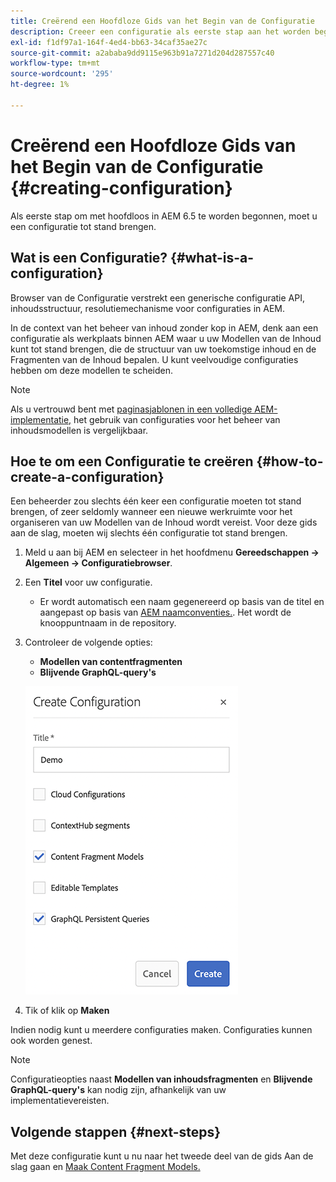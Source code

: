```yaml
---
title: Creërend een Hoofdloze Gids van het Begin van de Configuratie
description: Creeer een configuratie als eerste stap aan het worden begonnen met hoofdloze in AEM 6.5.
exl-id: f1df97a1-164f-4ed4-bb63-34caf35ae27c
source-git-commit: a2ababa9dd9115e963b91a7271d204d287557c40
workflow-type: tm+mt
source-wordcount: '295'
ht-degree: 1%

---
```


# Creërend een Hoofdloze Gids van het Begin van de Configuratie {#creating-configuration}

Als eerste stap om met hoofdloos in AEM 6.5 te worden begonnen, moet u een configuratie tot stand brengen.

## Wat is een Configuratie? {#what-is-a-configuration}

Browser van de Configuratie verstrekt een generische configuratie API, inhoudsstructuur, resolutiemechanisme voor configuraties in AEM.

In de context van het beheer van inhoud zonder kop in AEM, denk aan een configuratie als werkplaats binnen AEM waar u uw Modellen van de Inhoud kunt tot stand brengen, die de structuur van uw toekomstige inhoud en de Fragmenten van de Inhoud bepalen. U kunt veelvoudige configuraties hebben om deze modellen te scheiden.

>[!NOTE]
>
>Als u vertrouwd bent met [paginasjablonen in een volledige AEM-implementatie,](/help/sites-authoring/templates.md) het gebruik van configuraties voor het beheer van inhoudsmodellen is vergelijkbaar.

## Hoe te om een Configuratie te creëren {#how-to-create-a-configuration}

Een beheerder zou slechts één keer een configuratie moeten tot stand brengen, of zeer seldomly wanneer een nieuwe werkruimte voor het organiseren van uw Modellen van de Inhoud wordt vereist. Voor deze gids aan de slag, moeten wij slechts één configuratie tot stand brengen.

1. Meld u aan bij AEM en selecteer in het hoofdmenu **Gereedschappen -> Algemeen -> Configuratiebrowser**.
1. Een **Titel** voor uw configuratie.
   * Er wordt automatisch een naam gegenereerd op basis van de titel en aangepast op basis van [AEM naamconventies.](/help/sites-developing/naming-conventions.md). Het wordt de knooppuntnaam in de repository.
1. Controleer de volgende opties:
   * **Modellen van contentfragmenten**
   * **Blijvende GraphQL-query&#39;s**

   ![Configuratie maken](../assets/create-configuration.png)

1. Tik of klik op **Maken**

Indien nodig kunt u meerdere configuraties maken. Configuraties kunnen ook worden genest.

>[!NOTE]
>
>Configuratieopties naast **Modellen van inhoudsfragmenten** en **Blijvende GraphQL-query&#39;s** kan nodig zijn, afhankelijk van uw implementatievereisten.

## Volgende stappen {#next-steps}

Met deze configuratie kunt u nu naar het tweede deel van de gids Aan de slag gaan en [Maak Content Fragment Models.](create-content-model.md)

<!--
>[!TIP]
>
>For complete details about the Configuration Browser, [see the Configuration Browser documentation.](/help/sites-developing/configurations.md)
-->
